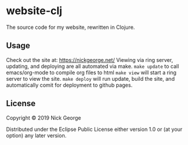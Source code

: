 # website-clj

The source code for my website, rewritten in Clojure. 

## Usage
Check out the site at: https://nickgeorge.net/
Viewing via ring server, updating, and deploying are all automated via make. 
`make update` to call emacs/org-mode to compile org files to html
`make view` will start a ring server to view the site. 
`make deploy` will run update, build the site, and automatically comit for deployment to github pages. 

## License

Copyright © 2019 Nick George

Distributed under the Eclipse Public License either version 1.0 or (at
your option) any later version.
